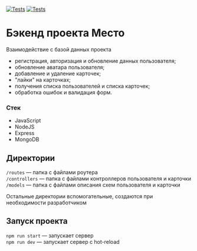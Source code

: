 [![Tests](https://github.com/Vadim2370/express-mesto-gha/actions/workflows/tests-13-sprint.yml/badge.svg)](https://github.com/Vadim2370/express-mesto-gha/actions/workflows/tests-13-sprint.yml) [![Tests](https://github.com/Vadim2370/express-mesto-gha/actions/workflows/tests-14-sprint.yml/badge.svg)](https://github.com/Vadim2370/express-mesto-gha/actions/workflows/tests-14-sprint.yml)
# Бэкенд проекта Место

Взаимодействие с базой данных проекта
- регистрация, авторизация и обновление данных пользователя;
- обновление аватара пользователя;
- добавление и удаление карточек;
- "лайки" на карточках;
- получения списка пользователей и списка карточек;
- обработка ошибок и валидация форм.

### Стек

- JavaScript
- NodeJS
- Express
- MongoDB

## Директории

`/routes` — папка с файлами роутера  
`/controllers` — папка с файлами контроллеров пользователя и карточки   
`/models` — папка с файлами описания схем пользователя и карточки  
  
Остальные директории вспомогательные, создаются при необходимости разработчиком

## Запуск проекта

`npm run start` — запускает сервер   
`npm run dev` — запускает сервер с hot-reload
